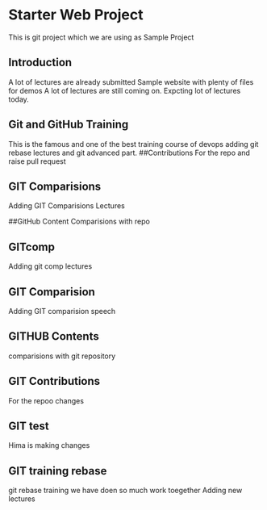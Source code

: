 # Starter Web Project


 
This is git project which we are using as Sample Project

## Introduction
A lot of lectures are already submitted 
Sample website with plenty of files for demos
A lot of lectures are still coming on.
Expcting lot  of lectures today.

## Git and GitHub Training
This  is the famous and one of the best training course of devops
adding git rebase lectures and git advanced part.
##Contributions
For the repo and raise pull request

## GIT Comparisions
Adding GIT Comparisions Lectures 

##GitHub Content 
Comparisions with repo
## GITcomp
Adding git comp lectures 

## GIT Comparision
Adding GIT comparision speech
## GITHUB Contents
comparisions with git repository
## GIT Contributions
For the repoo changes

## GIT test
Hima is making changes

## GIT training rebase
git rebase training
we have doen so much work toegether
Adding new lectures
